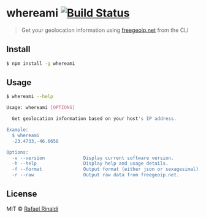 # whereami [![Build Status](https://travis-ci.org/rafaelrinaldi/whereami.svg?branch=master)](https://travis-ci.org/rafaelrinaldi/whereami)

> Get your geolocation information using [freegeoip.net](http://freegeoip.net) from the CLI

## Install

```sh
$ npm install -g whereami
```

## Usage

```sh
$ whereami --help

Usage: whereami [OPTIONS]

  Get geolocation information based on your host's IP address.

Example:
  $ whereami
  -23.4733,-46.6658

Options:
  -v --version              Display current software version.
  -h --help                 Display help and usage details.
  -f --format               Output format (either json or sexagesimal).
  -r --raw                  Output raw data from freegeoip.net.
```

## License

MIT © [Rafael Rinaldi](rinaldi.io)
